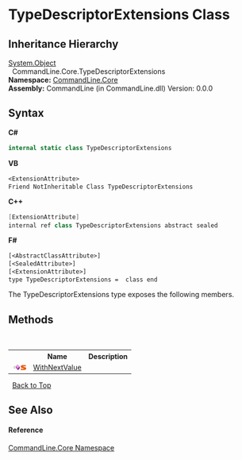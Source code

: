 # TypeDescriptorExtensions Class
 


## Inheritance Hierarchy
<a href="https://docs.microsoft.com/dotnet/api/system.object" target="_blank">System.Object</a><br />&nbsp;&nbsp;CommandLine.Core.TypeDescriptorExtensions<br />
**Namespace:**&nbsp;<a href="N_CommandLine_Core">CommandLine.Core</a><br />**Assembly:**&nbsp;CommandLine (in CommandLine.dll) Version: 0.0.0

## Syntax

**C#**<br />
``` C#
internal static class TypeDescriptorExtensions
```

**VB**<br />
``` VB
<ExtensionAttribute>
Friend NotInheritable Class TypeDescriptorExtensions
```

**C++**<br />
``` C++
[ExtensionAttribute]
internal ref class TypeDescriptorExtensions abstract sealed
```

**F#**<br />
``` F#
[<AbstractClassAttribute>]
[<SealedAttribute>]
[<ExtensionAttribute>]
type TypeDescriptorExtensions =  class end
```

The TypeDescriptorExtensions type exposes the following members.


## Methods
&nbsp;<table><tr><th></th><th>Name</th><th>Description</th></tr><tr><td>![Public method](media/pubmethod.gif "Public method")![Static member](media/static.gif "Static member")</td><td><a href="M_CommandLine_Core_TypeDescriptorExtensions_WithNextValue">WithNextValue</a></td><td /></tr></table>&nbsp;
<a href="#typedescriptorextensions-class">Back to Top</a>

## See Also


#### Reference
<a href="N_CommandLine_Core">CommandLine.Core Namespace</a><br />